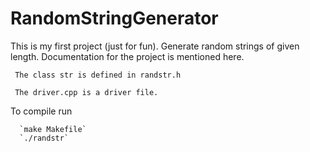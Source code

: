 RandomStringGenerator
=====================

This is my first project (just for fun). Generate random strings of given length. Documentation for the project is mentioned here.

	 The class str is defined in randstr.h

	 The driver.cpp is a driver file.

To compile run 
	  
	  `make Makefile`
	  `./randstr`

